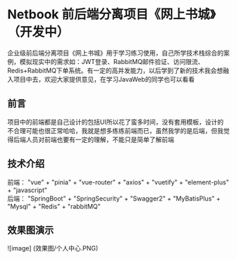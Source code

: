 # Netbook 前后端分离项目《网上书城》（开发中）
企业级前后端分离项目《网上书城》用于学习练习使用，自己所学技术栈综合的案例，模拟现实中的需求如：JWT登录、RabbitMQ邮件验证、访问限流、Redis+RabbitMQ下单系统。有一定的高并发能力，以后学到了新的技术我会想融入项目中去，欢迎大家提供意见，在学习JavaWeb的同学也可以看看
## 前言
项目中的前端都是自己设计的包括UI所以花了蛮多时间，没有套用模板，设计的不合理可能也很正常哈哈，我就是想多练练前端而已，虽然我学的是后端，但我觉得后端人员对前端也要有一定的理解，不能只是简单了解前端
## 技术介绍
前端： "vue" + "pinia" + "vue-router" + "axios" + "vuetify" + "element-plus" + "javascript"  
后端： "SpringBoot" + "SpringSecurity" + "Swagger2" + "MyBatisPlus" + "Mysql" + "Redis" + "rabbitMQ"
## 效果图演示

![image] (效果图/个人中心.PNG)
